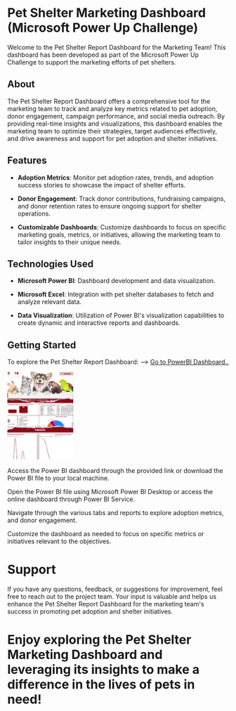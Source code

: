 # Pet Shelter Marketing Dashboard (Microsoft Power Up Challenge)

Welcome to the Pet Shelter Report Dashboard for the Marketing Team! This dashboard has been developed as part of the Microsoft Power Up Challenge to support the marketing efforts of pet shelters.

## About
The Pet Shelter Report Dashboard offers a comprehensive tool for the marketing team to track and analyze key metrics related to pet adoption, donor engagement, campaign performance, and social media outreach. By providing real-time insights and visualizations, this dashboard enables the marketing team to optimize their strategies, target audiences effectively, and drive awareness and support for pet adoption and shelter initiatives.

## Features
- **Adoption Metrics**: Monitor pet adoption rates, trends, and adoption success stories to showcase the impact of shelter efforts.
  
- **Donor Engagement**: Track donor contributions, fundraising campaigns, and donor retention rates to ensure ongoing support for shelter operations.
  
- **Customizable Dashboards**: Customize dashboards to focus on specific marketing goals, metrics, or initiatives, allowing the marketing team to tailor insights to their unique needs.

## Technologies Used

- **Microsoft Power BI**: Dashboard development and data visualization.
  
- **Microsoft Excel**: Integration with pet shelter databases to fetch and analyze relevant data.
  
- **Data Visualization**: Utilization of Power BI's visualization capabilities to create dynamic and interactive reports and dashboards.

## Getting Started

To explore the Pet Shelter Report Dashboard: --> [Go to PowerBI Dashboard..](https://github.com/Frances-Odunaiya/Data-Visualizations-using-POWER-BI/blob/main/Data%20Visualizations%20using%20POWER%20BI/Premier%20League%20Live%20Dashboard/PREMIER%20LEAGUE%20LIVE%20DASHBOARD.pbix)

<img src = "https://github.com/Frances-Odunaiya/Data-Visualizations-using-POWER-BI/blob/main/Data%20Visualizations%20using%20POWER%20BI/Pet%20Shelter%20Report%20Dasboard%20for%20Marketing%20Team_Power%20Up%20Challenge/pets_shelter.png" alt = "Pets Shelter" width = "150px" height = "200px">

Access the Power BI dashboard through the provided link or download the Power BI file to your local machine.

Open the Power BI file using Microsoft Power BI Desktop or access the online dashboard through Power BI Service.

Navigate through the various tabs and reports to explore adoption metrics, and donor engagement.

Customize the dashboard as needed to focus on specific metrics or initiatives relevant to the objectives.

# Support
If you have any questions, feedback, or suggestions for improvement, feel free to reach out to the project team. Your input is valuable and helps us enhance the Pet Shelter Report Dashboard for the marketing team's success in promoting pet adoption and shelter initiatives.

# Enjoy exploring the Pet Shelter Marketing Dashboard and leveraging its insights to make a difference in the lives of pets in need!
